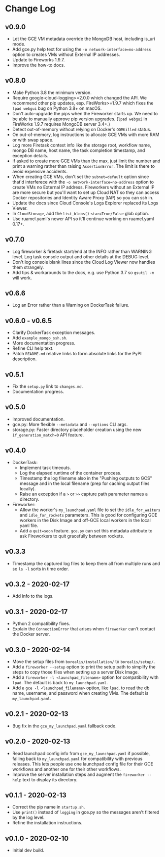 # Change Log

## v0.9.0
* Let the GCE VM metadata override the MongoDB host, including is_uri mode.
* Add gce.py help text for using the `-o network-interface=no-address` option to creates VMs without External IP addresses.
* Update to Fireworks 1.9.7.
* Improve the how-to docs.

## v0.8.0
* Make Python 3.8 the minimum version.
* Require google-cloud-logging>=2.0.0 which changed the API. We recommend other pip updates, esp. FireWorks>=1.9.7 which fixes the `lpad webgui` bug on Python 3.8+ on macOS.
* Don't auto-upgrade the pips when the Fireworker starts up. We need to be able to manually approve pip version upgrades. (`lpad webgui` in FireWorks 1.9.7 requires MongoDB server 3.4+.)
* Detect out-of-memory without relying on Docker's `OOMKilled` status.
* On out-of-memory, log instructions to allocate GCE VMs with more RAM or with swap space.
* Log more Firetask context info like the storage root, workflow name, mongo DB name, host name, the task completion timestamp, and exception details.
* If asked to create more GCE VMs than the max, just limit the number and print a warning rather than raising `AssertionError`. The limit is there to avoid expensive accidents.
* When creating GCE VMs, don't set the `subnet=default` option since that'd interferece with the `-o network-interface=no-address` option to create VMs no External IP address.
  Fireworkers without an External IP are more secure but you'll want to set up Cloud NAT so they can access Docker repositories and Identity Aware Proxy (IAP) so you can ssh in.
* Update the docs since Cloud Console's Logs Explorer replaced its Logs Viewer.
* In `CloudStorage`, add the `list_blobs()` `star=True/False` glob option.
* Use ruamel.yaml's newer API so it'll continue working on ruamel.yaml 0.17+.

## v0.7.0
* Log fireworker & firetask start/end at the INFO rather than WARNING level.
Log task console output and other details at the DEBUG level.
* Don't log console blank lines since the Cloud Log Viewer now handles them strangely.
* Add tips & workarounds to the docs, e.g. use Python 3.7 so `gsutil -m` will work.

## v0.6.6
* Log an Error rather than a Warning on DockerTask failure.

## v0.6.0 - v0.6.5
* Clarify DockerTask exception messages.
* Add `example_mongo_ssh.sh`.
* More documentation progress.
* Refine CLI help text.
* Patch `README.md` relative links to form absolute links for the PyPI description.

## v0.5.1
* Fix the `setup.py` link to `changes.md`.
* Documentation progress.

## v0.5.0
* Improved documentation.
* gce.py: More flexible `--metadata` and `--options` CLI args.
* storage.py: Faster directory placeholder creation using the new `if_generation_match=0` API feature.

## v0.4.0
* DockerTask:
  * Implement task timeouts.
  * Log the elapsed runtime of the container process.
  * Timestamp the log filename also in the "Pushing outputs to GCS" message and in the local filename (prep for caching output files locally).
  * Raise an exception if a `>` or `>>` capture path parameter names a directory.
* Fireworker:
  * Allow the worker's `my_launchpad.yaml` file to set the `idle_for_waiters` and `idle_for_rockets` parameters. This is good for configuring GCE workers in the Disk Image and off-GCE local workers in the local yaml file.
  * Add a `quit=soon` feature. `gce.py` can set this metadata attribute to ask Fireworkers to quit gracefully between rockets.

## v0.3.3
* Timestamp the captured log files to keep them all from multiple runs and so `ls -l` sorts in time order.

## v0.3.2 - 2020-02-17
* Add info to the logs.

## v0.3.1 - 2020-02-17
* Python 2 compatibility fixes.
* Explain the `ConnectionError` that arises when `fireworker` can't contact the Docker server.

## v0.3.0 - 2020-02-14
* Move the setup files from `borealis/installation/` to `borealis/setup/`.
* Add a `fireworker --setup` option to print the setup path to simplify the
  steps to copy those files when setting up a server Disk Image.
* Add a `fireworker -l <launchpad_filename>` option for compatibility with
 `lpad`. The default is back to `my_launchpad.yaml`.
* Add a `gce -l <launchpad_filename>` option, like `lpad`, to read the db name,
  username, and password when creating VMs. The default is `my_launchpad.yaml`.

## v0.2.1 - 2020-02-13
* Bug fix in the `gce_my_launchpad.yaml` fallback code.

## v0.2.0 - 2020-02-13
* Read launchpad config info from `gce_my_launchpad.yaml` if possible, falling
  back to `my_launchpad.yaml` for compatibility with previous releases. This
  lets people use one launchpad config file for their GCE workflows and another
  one for their other workflows.
* Improve the server installation steps and augment the `fireworker --help` text
  to display its directory.

## v0.1.1 - 2020-02-13
* Correct the pip name in `startup.sh`.
* Use `print()` instead of `logging` in gce.py so the messages aren't filtered by the log level.
* Refine the installation instructions.

## v0.1.0 - 2020-02-10
* Initial dev build.
